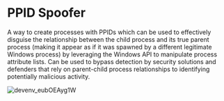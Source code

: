 # PPID Spoofer

A way to create processes with PPIDs which can be used to effectively disguise the relationship between the child process and its true parent process (making it appear as if it was spawned by a different legitimate Windows process) by leveraging the Windows API to manipulate process attribute lists.
Can be used to bypass detection by security solutions and defenders that rely on parent-child process relationships to identifying potentially malicious activity.
 
![devenv_eubOEAyg1W](https://github.com/Freaut/PPID-Spoofer/assets/69213763/0bb655e1-8189-4aaf-b1de-f76a5825ea02)
